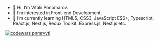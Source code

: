 - 👋 Hi, I’m Vitalii Ponomarov.
- 👀 I’m interested in Front-end Development.
- 🌱 I’m currently learning HTML5, CSS3, JavaScript ES6+, Typescript, React.js, Next.js, Redux Toolkit, Express.js, Nest.js etc.

[![codewars pnmrvvtl](https://www.codewars.com/users/pnmrvvtl/badges/small)](https://www.codewars.com/users/pnmrvvtl)
